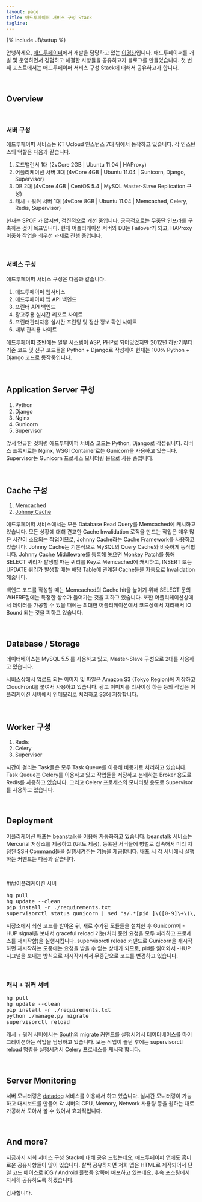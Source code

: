 ```yaml
---
layout: page
title: 애드투페이퍼 서비스 구성 Stack
tagline:
---
```

{% include JB/setup %}


안녕하세요, [애드투페이퍼](http://www.add2paper.com)에서 개발을 담당하고 있는 [이경찬](http://www.leekchan.com)입니다. 애드투페이퍼를 개발 및 운영하면서 경험하고 해결한 사항들을 공유하고자 블로그를 만들었습니다. 첫 번째 포스트에서는 애드투페이퍼 서비스 구성 Stack에 대해서 공유하고자 합니다.

<br/>

## Overview

<br/>

### 서버 구성
애드투페이퍼 서비스는 KT Ucloud 인스턴스 7대 위에서 동작하고 있습니다. 각 인스턴스의 역할은 다음과 같습니다.

1. 로드밸런서 1대 (2vCore 2GB | Ubuntu 11.04 | HAProxy)
2. 어플리케이션 서버 3대 (4vCore 4GB | Ubuntu 11.04 | Gunicorn, Django, Supervisor)
3. DB 2대 (4vCore 4GB | CentOS 5.4 | MySQL Master-Slave Replication 구성)
4. 캐시 + 워커 서버 1대 (4vCore 8GB | Ubuntu 11.04 | Memcached, Celery, Redis, Supervisor)

현재는 [SPOF](http://en.wikipedia.org/wiki/Single_point_of_failure) 가 많지만, 점진적으로 개선 중입니다. 궁극적으로는 무중단 인프라를 구축하는 것이 목표입니다. 현재 어플리케이션 서버와 DB는 Failover가 되고, HAProxy 이중화 작업을 최우선 과제로 진행 중입니다.

<br/>

### 서비스 구성
애드투페이퍼 서비스 구성은 다음과 같습니다.

1. 애드투페이퍼 웹서비스 &nbsp;
2. 애드투페이퍼 앱 API 백엔드 &nbsp;
3. 프린터 API 백엔드 &nbsp;
4. 광고주용 실시간 리포트 사이트 &nbsp;
5. 프린터관리자용 실시간 프린팅 및 정산 정보 확인 사이트 &nbsp;
6. 내부 관리용 사이트 &nbsp;

애드투페이퍼 초반에는 일부 시스템이 ASP, PHP로 되어있었지만 2012년 하반기부터 기존 코드 및 신규 코드들을 Python + Django로 작성하여 현재는 100% Python + Django 코드로 동작중입니다.


<br/>

## Application Server 구성
1. Python
2. Django
3. Nginx
3. Gunicorn
4. Supervisor

앞서 언급한 것처럼 애드투페이퍼 서비스 코드는 Python, Django로 작성됩니다. 리버스 프록시로는 Nginx, WSGI Container로는 Gunicorn을 사용하고 있습니다. Supervisor는 Gunicorn 프로세스 모니터링 용으로 사용 중입니다.

<br/>

## Cache 구성
1. Memcached
2. [Johnny Cache](http://pythonhosted.org/johnny-cache/)

애드투페이퍼 서비스에서는 모든 Database Read Query를 Memcached에 캐시하고 있습니다. 모든 상황에 대해 견고한 Cache Invalidation 로직을 만드는 작업은 매우 많은 시간이 소요되는 작업이므로, Johnny Cache라는 Cache Framework를 사용하고 있습니다. Johnny Cache는 기본적으로 MySQL의 Query Cache와 비슷하게 동작합니다. Johnny Cache Middleware를 등록해 놓으면 Monkey Patch를 통해 SELECT 쿼리가 발생할 때는 쿼리를 Key로 Memcached에 캐시하고, INSERT 또는 UPDATE 쿼리가 발생할 때는 해당 Table에 관계된 Cache들을 자동으로 Invalidation 해줍니다.

백엔드 코드를 작성할 때는 Memcached의 Cache hit을 높이기 위해 SELECT 문의 WHERE절에는 특정한 상수가 들어가는 것을 피하고 있습니다. 또한 어플리케이션상에서 데이터를 가공할 수 있을 때에는 최대한 어플리케이션에서 코드상에서 처리해서 IO Bound 되는 것을 피하고 있습니다.

<br/>

## Database / Storage
데이터베이스는 MySQL 5.5 를 사용하고 있고, Master-Slave 구성으로 2대를 사용하고 있습니다.

서비스상에서 업로드 되는 이미지 및 파일은 Amazon S3 (Tokyo Region)에 저장하고 CloudFront를 붙여서 사용하고 있습니다. 광고 이미지를 리사이징 하는 등의 작업은 어플리케이션 서버에서 인메모리로 처리하고 S3에 저장합니다.

<br/>

## Worker 구성
1. Redis
2. Celery
3. Supervisor

시간이 걸리는 Task들은 모두 Task Queue를 이용해 비동기로 처리하고 있습니다. Task Queue는 Celery를 이용하고 있고 작업들을 저장하고 분배하는 Broker 용도로 Redis를 사용하고 있습니다. 그리고 Celery 프로세스의 모니터링 용도로 Supervisor를 사용하고 있습니다.

<br/>

## Deployment

어플리케이션 배포는 [beanstalk](http://beanstalkapp.com)을 이용해 자동화하고 있습니다. beanstalk 서비스는 Mercurial 저장소를 제공하고 (Git도 제공), 등록된 서버들에 병렬로 접속해서 미리 지정된 SSH Command들을 실행시켜주는 기능을 제공합니다. 배포 시 각 서버에서 실행하는 커맨드는 다음과 같습니다.

<br/>

###어플리케이션 서버

<pre>
hg pull
hg update --clean
pip install -r ./requirements.txt
supervisorctl status gunicorn | sed "s/.*[pid ]\([0-9]\+\)\,.*/\1/" | xargs kill -HUP
</pre>
저장소에서 최신 코드를 받아온 뒤, 새로 추가된 모듈들을 설치한 후 Gunicorn에 -HUP signal을 보내서 graceful reload 기능(처리 중인 요청을 모두 처리하고 프로세스를 재시작함)을 실행시킵니다. supervisorctl reload 커맨드로 Gunicorn을 재시작하면 재시작하는 도중에는 요청을 받을 수 없는 상태가 되므로, pid를 읽어와서 -HUP 시그널을 보내는 방식으로 재시작시켜서 무중단으로 코드를 변경하고 있습니다.

<br/>

### 캐시 + 워커 서버


<pre>
hg pull
hg update --clean
pip install -r ./requirements.txt
python ./manage.py migrate
supervisorctl reload
</pre>

캐시 + 워커 서버에서는 [South](http://south.aeracode.org/)의 migrate 커맨드를 실행시켜서 데이터베이스를 마이그레이션하는 작업을 담당하고 있습니다. 모든 작업이 끝난 후에는 supervisorctl reload 명령을 실행시켜서 Celery 프로세스를 재시작 합니다.

<br/>

## Server Monitoring
서버 모니터링은 [datadog](http://www.datadoghq.com/) 서비스를 이용해서 하고 있습니다. 실시간 모니터링이 가능하고 대시보드를 만들어 각 서버의 CPU, Memory, Network 사용량 등을 원하는 대로 가공해서 모아서 볼 수 있어서 효과적입니다.

<br/>

## And more?
지금까지 저희 서비스 구성 Stack에 대해 공유 드렸는데요, 애드투페이퍼 앱에도 흥미로운 공유사항들이 많이 있습니다. 살짝 공유하자면 저희 앱은 HTML로 제작되어서 단일 코드 베이스로 iOS / Android 플랫폼 양쪽에 배포하고 있는데요, 후속 포스팅에서 자세히 공유하도록 하겠습니다.

감사합니다.




